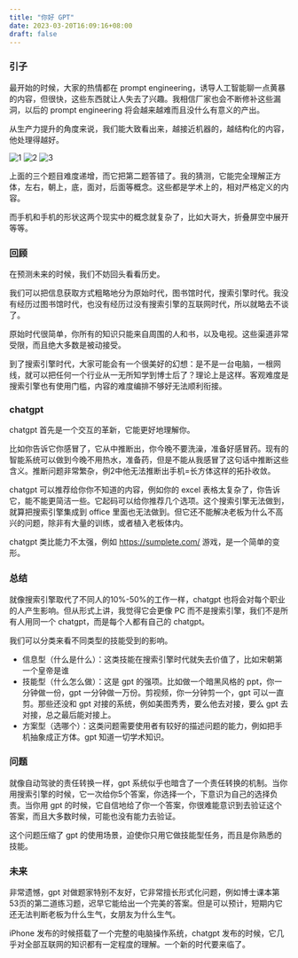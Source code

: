 ```yaml
---
title: "你好 GPT"
date: 2023-03-20T16:09:16+08:00
draft: false
---
```


### 引子

最开始的时候，大家的热情都在 prompt engineering，诱导人工智能聊一点黄暴的内容，但很快，这些东西就让人失去了兴趣。我相信厂家也会不断修补这些漏洞，以后的 prompt engineering 将会越来越难而且没什么有意义的产出。

从生产力提升的角度来说，我们能大致看出来，越接近机器的，越结构化的内容，他处理得越好。

![1](/pics/gptmath1.jpeg)
![2](/pics/gptmath2.png)
![3](/pics/gptmath3.png)

上面的三个题目难度递增，而它把第二题答错了。我的猜测，它能完全理解正方体，左右，朝上，底，面对，后面等概念。这些都是学术上的，相对严格定义的内容。

而手机和手机的形状这两个现实中的概念就复杂了，比如大哥大，折叠屏空中展开等等。

### 回顾
在预测未来的时候，我们不妨回头看看历史。

我们可以把信息获取方式粗略地分为原始时代，图书馆时代，搜索引擎时代。我没有经历过图书馆时代，也没有经历过没有搜索引擎的互联网时代，所以就略去不谈了。

原始时代很简单，你所有的知识只能来自周围的人和书，以及电视。这些渠道非常受限，而且绝大多数是被动接受。

到了搜索引擎时代，大家可能会有一个很美好的幻想：是不是一台电脑，一根网线，就可以把任何一个行业从一无所知学到博士后了？理论上是这样。客观难度是搜索引擎也有使用门槛，内容的难度编排不够好无法顺利衔接。

### chatgpt
chatgpt 首先是一个交互的革新，它能更好地理解你。

比如你告诉它你感冒了，它从中推断出，你今晚不要洗澡，准备好感冒药。现有的智能系统可以做到今晚不用热水，准备药，但是不能从我感冒了这句话中推断这些含义。推断问题非常繁杂，例2中他无法推断出手机=长方体这样的拓扑收敛。

chatgpt 可以推荐给你你不知道的内容，例如你的 excel 表格太复杂了，你告诉它，能不能更简洁一些。它起码可以给你推荐几个选项。这个搜索引擎无法做到，就算把搜索引擎集成到 office 里面也无法做到。但它还不能解决老板为什么不高兴的问题，除非有大量的训练，或者植入老板体内。

chatgpt 类比能力不太强，例如 https://sumplete.com/ 游戏，是一个简单的变形。

### 总结
就像搜索引擎取代了不同人的10%-50%的工作一样，chatgpt 也将会对每个职业的人产生影响。但从形式上讲，我觉得它会更像 PC 而不是搜索引擎，我们不是所有人用同一个 chatgpt，而是每个人都有自己的 chatgpt。

我们可以分类来看不同类型的技能受到的影响。

- 信息型（什么是什么）：这类技能在搜索引擎时代就失去价值了，比如宋朝第一个皇帝是谁
- 技能型（什么怎么做）：这是 gpt 的强项。比如做一个暗黑风格的 ppt，你一分钟做一份，gpt 一分钟做一万份。剪视频，你一分钟剪一个，gpt 可以一直剪。那些还没和 gpt 对接的系统，例如美图秀秀，要么他去对接，要么 gpt 去对接，总之最后能对接上。
- 方案型（选哪个）：这类问题需要使用者有较好的描述问题的能力，例如把手机抽象成正方体。gpt 知道一切学术知识。


### 问题
就像自动驾驶的责任转换一样，gpt 系统似乎也暗含了一个责任转换的机制。当你用搜索引擎的时候，它一次给你5个答案，你选择一个，下意识为自己的选择负责。当你用 gpt 的时候，它自信地给了你一个答案，你很难能意识到去验证这个答案，而且大多数时候，可能也没有能力去验证。

这个问题压缩了 gpt 的使用场景，迫使你只用它做技能型任务，而且是你熟悉的技能。

### 未来
非常遗憾，gpt 对做题家特别不友好，它非常擅长形式化问题，例如博士课本第53页的第二道练习题，迟早它能给出一个完美的答案。但是可以预计，短期内它还无法判断老板为什么生气，女朋友为什么生气。

iPhone 发布的时候搭载了一个完整的电脑操作系统，chatgpt 发布的时候，它几乎对全部互联网的知识都有一定程度的理解。一个新的时代要来临了。
